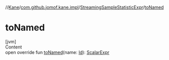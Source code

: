 //[Kane](../../index.md)/[com.github.jomof.kane.impl](../index.md)/[StreamingSampleStatisticExpr](index.md)/[toNamed](to-named.md)



# toNamed  
[jvm]  
Content  
open override fun [toNamed](to-named.md)(name: [Id](../index.md#%5Bcom.github.jomof.kane.impl%2FId%2F%2F%2FPointingToDeclaration%2F%5D%2FClasslikes%2F-943712717)): [ScalarExpr](../../com.github.jomof.kane/-scalar-expr/index.md)  



